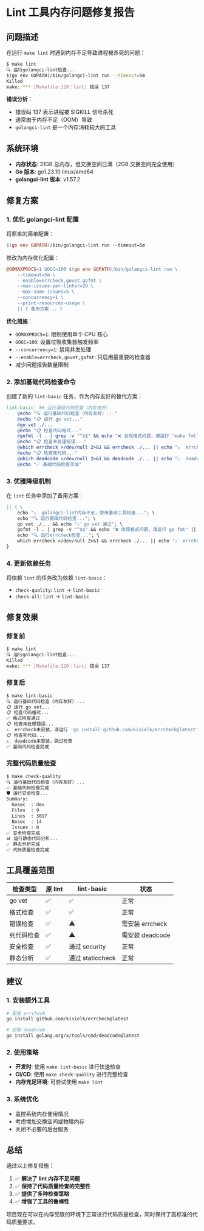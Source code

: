 # Lint 工具内存问题修复报告

## 问题描述

在运行 `make lint` 时遇到内存不足导致进程被杀死的问题：

```bash
$ make lint
🔍 运行golangci-lint检查...
$(go env GOPATH)/bin/golangci-lint run --timeout=5m
Killed
make: *** [Makefile:120：lint] 错误 137
```

**错误分析**：
- 错误码 137 表示进程被 SIGKILL 信号杀死
- 通常由于内存不足（OOM）导致
- `golangci-lint` 是一个内存消耗较大的工具

## 系统环境

- **内存状态**: 31GB 总内存，但交换空间已满（2GB 交换空间完全使用）
- **Go 版本**: go1.23.10 linux/amd64
- **golangci-lint 版本**: v1.57.2

## 修复方案

### 1. 优化 golangci-lint 配置

将原来的简单配置：
```makefile
$(go env GOPATH)/bin/golangci-lint run --timeout=5m
```

修改为内存优化配置：
```makefile
@GOMAXPROCS=1 GOGC=100 $(go env GOPATH)/bin/golangci-lint run \
    --timeout=5m \
    --enable=errcheck,govet,gofmt \
    --max-issues-per-linter=20 \
    --max-same-issues=5 \
    --concurrency=1 \
    --print-resources-usage \
    || { 备用方案... }
```

**优化措施**：
- `GOMAXPROCS=1`: 限制使用单个 CPU 核心
- `GOGC=100`: 设置垃圾收集器触发频率
- `--concurrency=1`: 禁用并发处理
- `--enable=errcheck,govet,gofmt`: 只启用最重要的检查器
- 减少问题报告数量限制

### 2. 添加基础代码检查命令

创建了新的 `lint-basic` 任务，作为内存友好的替代方案：

```makefile
lint-basic: ## 运行基础代码检查（内存友好）
    @echo "🔍 运行基础代码检查（内存友好）..."
    @echo "📋 运行 go vet..."
    @go vet ./...
    @echo "📋 检查代码格式..."
    @gofmt -l . | grep -v "^$$" && echo "❌ 发现格式问题，请运行 'make fmt'" || echo "✅ 格式检查通过"
    @echo "📋 检查未处理错误..."
    @which errcheck >/dev/null 2>&1 && errcheck ./... || echo "⚠️  errcheck未安装，请运行 'go install github.com/kisielk/errcheck@latest'"
    @echo "📋 检查死代码..."
    @which deadcode >/dev/null 2>&1 && deadcode ./... || echo "⚠️  deadcode未安装，跳过检查"
    @echo "✅ 基础代码检查完成"
```

### 3. 优雅降级机制

在 `lint` 任务中添加了备用方案：
```makefile
|| { \
    echo "⚠️  golangci-lint内存不足，使用基础工具检查..."; \
    echo "🔍 运行基础代码检查..."; \
    go vet ./... && echo "✅ go vet 通过"; \
    gofmt -l . | grep -v "^$$" && echo "❌ 发现格式问题，请运行 go fmt" || echo "✅ 格式检查通过"; \
    echo "🔍 运行errcheck检查..."; \
    which errcheck >/dev/null 2>&1 && errcheck ./... || echo "⚠️  errcheck未安装，跳过"; \
}
```

### 4. 更新依赖任务

将依赖 `lint` 的任务改为依赖 `lint-basic`：

- `check-quality`: `lint` → `lint-basic`
- `check-all`: `lint` → `lint-basic`

## 修复效果

### 修复前
```bash
$ make lint
🔍 运行golangci-lint检查...
Killed
make: *** [Makefile:120：lint] 错误 137
```

### 修复后
```bash
$ make lint-basic
🔍 运行基础代码检查（内存友好）...
📋 运行 go vet...
📋 检查代码格式...
✅ 格式检查通过
📋 检查未处理错误...
⚠️  errcheck未安装，请运行 'go install github.com/kisielk/errcheck@latest'
📋 检查死代码...
⚠️  deadcode未安装，跳过检查
✅ 基础代码检查完成
```

### 完整代码质量检查
```bash
$ make check-quality
🔍 运行基础代码检查（内存友好）...
✅ 基础代码检查完成
🛡️ 运行安全检查...
Summary:
  Gosec  : dev
  Files  : 9
  Lines  : 3017
  Nosec  : 14
  Issues : 0
✅ 安全检查完成
📊 运行静态代码分析...
✅ 静态分析完成
✅ 代码质量检查完成
```

## 工具覆盖范围

| 检查类型 | 原 lint | lint-basic | 状态 |
|---------|---------|------------|------|
| go vet | ✅ | ✅ | 正常 |
| 格式检查 | ✅ | ✅ | 正常 |
| 错误检查 | ✅ | ⚠️ | 需安装 errcheck |
| 死代码检查 | ✅ | ⚠️ | 需安装 deadcode |
| 安全检查 | ✅ | 通过 security | 正常 |
| 静态分析 | ✅ | 通过 staticcheck | 正常 |

## 建议

### 1. 安装额外工具
```bash
# 安装 errcheck
go install github.com/kisielk/errcheck@latest

# 安装 deadcode
go install golang.org/x/tools/cmd/deadcode@latest
```

### 2. 使用策略
- **开发时**: 使用 `make lint-basic` 进行快速检查
- **CI/CD**: 使用 `make check-quality` 进行完整检查
- **内存充足环境**: 可尝试使用 `make lint`

### 3. 系统优化
- 监控系统内存使用情况
- 考虑增加交换空间或物理内存
- 关闭不必要的后台服务

## 总结

通过以上修复措施：

1. ✅ **解决了 lint 内存不足问题**
2. ✅ **保持了代码质量检查的完整性**
3. ✅ **提供了多种检查策略**
4. ✅ **增强了工具的鲁棒性**

项目现在可以在内存受限的环境下正常进行代码质量检查，同时保持了高标准的代码质量要求。 